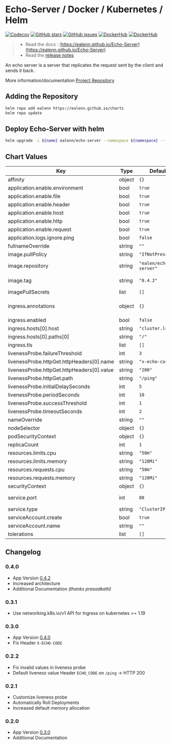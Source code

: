 # Echo-Server / Docker / Kubernetes / Helm

[![Codecov](https://img.shields.io/codecov/c/github/ealenn/echo-server?style=for-the-badge&logo=codecov)](https://codecov.io/gh/Ealenn/Echo-Server)
[![GitHub stars](https://img.shields.io/github/stars/Ealenn/Echo-Server?style=for-the-badge&logo=github)](https://github.com/Ealenn/Echo-Server/stargazers)
[![GitHub issues](https://img.shields.io/github/issues/Ealenn/Echo-Server?style=for-the-badge&logo=github)](https://github.com/Ealenn/Echo-Server/issues)
[![DockerHub](https://img.shields.io/docker/pulls/ealen/echo-server.svg?style=for-the-badge&logo=docker)](https://hub.docker.com/repository/docker/ealen/echo-server)
[![DockerHub](https://img.shields.io/badge/SIZE-%3C%2030%20MB-1488C6?style=for-the-badge&logo=docker)](https://hub.docker.com/repository/docker/ealen/echo-server)

> - Read the docs : [https://ealenn.github.io/Echo-Server](https://ealenn.github.io/Echo-Server)
> - Read the [release notes](https://github.com/Ealenn/Echo-Server/releases)

An echo server is a server that replicates the request sent by the client and sends it back.

More information/documentation [Project Repository](https://github.com/Ealenn/Echo-Server)

## Adding the Repository

```bash
helm repo add ealenn https://ealenn.github.io/charts
helm repo update
```

## Deploy Echo-Server with helm

```bash
helm upgrade -i ${name} ealenn/echo-server --namespace ${namespace} --force
```

## Chart Values

| Key | Type | Default | Description |
|-----|------|---------|-------------|
| affinity | object | `{}` |  |
| application.enable.environment | bool | `true` | Enable environment in response |
| application.enable.file | bool | `true` | Enable file in response |
| application.enable.header | bool | `true` | Enable custom header in response |
| application.enable.host | bool | `true` | Enable host in response |
| application.enable.http | bool | `true` | Enable http in response |
| application.enable.request | bool | `true` | Enable request in response |
| application.logs.ignore.ping | bool | `false` | Don't log ping request on route `/ping` |
| fullnameOverride | string | `""` |  |
| image.pullPolicy | string | `"IfNotPresent"` |  |
| image.repository | string | `"ealen/echo-server"` | https://hub.docker.com/r/ealen/echo-server |
| image.tag | string | `"0.4.2"` | https://github.com/Ealenn/Echo-Server/releases |
| imagePullSecrets | list | `[]` |  |
| ingress.annotations | object | `{}` | Example `kubernetes.io/ingress.class: nginx` for Nginx Ingress |
| ingress.enabled | bool | `false` | Enable ingress |
| ingress.hosts[0].host | string | `"cluster.local"` |  |
| ingress.hosts[0].paths[0] | string | `"/"` |  |
| ingress.tls | list | `[]` |  |
| livenessProbe.failureThreshold | int | `3` |  |
| livenessProbe.httpGet.httpHeaders[0].name | string | `"x-echo-code"` |  |
| livenessProbe.httpGet.httpHeaders[0].value | string | `"200"` |  |
| livenessProbe.httpGet.path | string | `"/ping"` |  |
| livenessProbe.initialDelaySeconds | int | `5` |  |
| livenessProbe.periodSeconds | int | `10` |  |
| livenessProbe.successThreshold | int | `1` |  |
| livenessProbe.timeoutSeconds | int | `2` |  |
| nameOverride | string | `""` |  |
| nodeSelector | object | `{}` |  |
| podSecurityContext | object | `{}` |  |
| replicaCount | int | `1` | Pod replicas |
| resources.limits.cpu | string | `"50m"` |  |
| resources.limits.memory | string | `"128Mi"` |  |
| resources.requests.cpu | string | `"50m"` |  |
| resources.requests.memory | string | `"128Mi"` |  |
| securityContext | object | `{}` |  |
| service.port | int | `80` | For k8s >= 1.19 use port number not name |
| service.type | string | `"ClusterIP"` |  |
| serviceAccount.create | bool | `true` |  |
| serviceAccount.name | string | `""` |  |
| tolerations | list | `[]` |  |

## Changelog

### 0.4.0

- App Version [0.4.2](https://github.com/Ealenn/Echo-Server/releases/tag/0.4.2)
- Increased architecture
- Additional Documentation *(thanks prasadkatti)*

### 0.3.1

- Use networking.k8s.io/v1 API for Ingress on kubernetes >= 1.19

### 0.3.0

- App Version [0.4.0](https://github.com/Ealenn/Echo-Server/releases/tag/0.4.0)
- Fix Header `X-ECHO-CODE`

### 0.2.2

- Fix invalid values in liveness probe
- Default liveness value Header `ECHO_CODE` on `/ping` -> HTTP 200 

### 0.2.1

- Customize liveness probe
- Automatically Roll Deployments
- Increased default memory allocation

### 0.2.0

- App Version [0.3.0](https://github.com/Ealenn/Echo-Server/releases/tag/0.3.0)
- Additional Documentation
